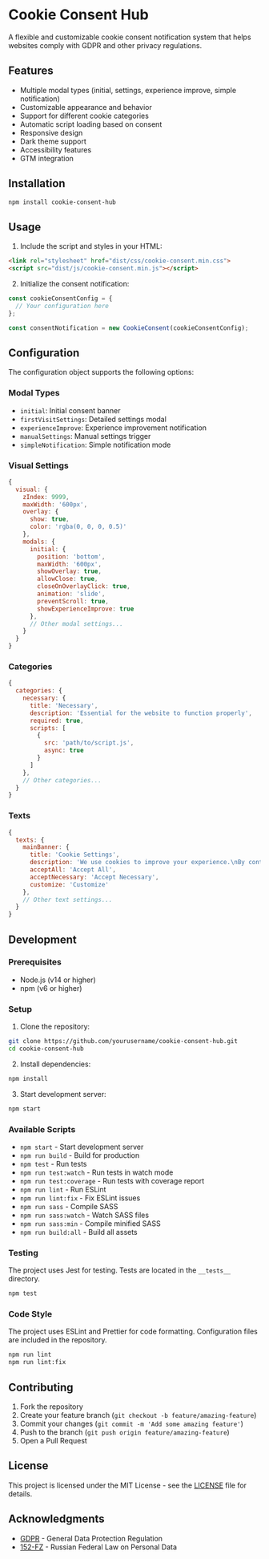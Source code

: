 # Cookie Consent Hub

A flexible and customizable cookie consent notification system that helps websites comply with GDPR and other privacy regulations.

## Features

- Multiple modal types (initial, settings, experience improve, simple notification)
- Customizable appearance and behavior
- Support for different cookie categories
- Automatic script loading based on consent
- Responsive design
- Dark theme support
- Accessibility features
- GTM integration

## Installation

```bash
npm install cookie-consent-hub
```

## Usage

1. Include the script and styles in your HTML:

```html
<link rel="stylesheet" href="dist/css/cookie-consent.min.css">
<script src="dist/js/cookie-consent.min.js"></script>
```

2. Initialize the consent notification:

```javascript
const cookieConsentConfig = {
  // Your configuration here
};

const consentNotification = new CookieConsent(cookieConsentConfig);
```

## Configuration

The configuration object supports the following options:

### Modal Types

- `initial`: Initial consent banner
- `firstVisitSettings`: Detailed settings modal
- `experienceImprove`: Experience improvement notification
- `manualSettings`: Manual settings trigger
- `simpleNotification`: Simple notification mode

### Visual Settings

```javascript
{
  visual: {
    zIndex: 9999,
    maxWidth: '600px',
    overlay: {
      show: true,
      color: 'rgba(0, 0, 0, 0.5)'
    },
    modals: {
      initial: {
        position: 'bottom',
        maxWidth: '600px',
        showOverlay: true,
        allowClose: true,
        closeOnOverlayClick: true,
        animation: 'slide',
        preventScroll: true,
        showExperienceImprove: true
      },
      // Other modal settings...
    }
  }
}
```

### Categories

```javascript
{
  categories: {
    necessary: {
      title: 'Necessary',
      description: 'Essential for the website to function properly',
      required: true,
      scripts: [
        {
          src: 'path/to/script.js',
          async: true
        }
      ]
    },
    // Other categories...
  }
}
```

### Texts

```javascript
{
  texts: {
    mainBanner: {
      title: 'Cookie Settings',
      description: 'We use cookies to improve your experience.\nBy continuing to use this site, you agree to our use of cookies.',
      acceptAll: 'Accept All',
      acceptNecessary: 'Accept Necessary',
      customize: 'Customize'
    },
    // Other text settings...
  }
}
```

## Development

### Prerequisites

- Node.js (v14 or higher)
- npm (v6 or higher)

### Setup

1. Clone the repository:
```bash
git clone https://github.com/yourusername/cookie-consent-hub.git
cd cookie-consent-hub
```

2. Install dependencies:
```bash
npm install
```

3. Start development server:
```bash
npm start
```

### Available Scripts

- `npm start` - Start development server
- `npm run build` - Build for production
- `npm test` - Run tests
- `npm run test:watch` - Run tests in watch mode
- `npm run test:coverage` - Run tests with coverage report
- `npm run lint` - Run ESLint
- `npm run lint:fix` - Fix ESLint issues
- `npm run sass` - Compile SASS
- `npm run sass:watch` - Watch SASS files
- `npm run sass:min` - Compile minified SASS
- `npm run build:all` - Build all assets

### Testing

The project uses Jest for testing. Tests are located in the `__tests__` directory.

```bash
npm test
```

### Code Style

The project uses ESLint and Prettier for code formatting. Configuration files are included in the repository.

```bash
npm run lint
npm run lint:fix
```

## Contributing

1. Fork the repository
2. Create your feature branch (`git checkout -b feature/amazing-feature`)
3. Commit your changes (`git commit -m 'Add some amazing feature'`)
4. Push to the branch (`git push origin feature/amazing-feature`)
5. Open a Pull Request

## License

This project is licensed under the MIT License - see the [LICENSE](LICENSE) file for details.

## Acknowledgments

- [GDPR](https://gdpr.eu/) - General Data Protection Regulation
- [152-FZ](http://www.consultant.ru/document/cons_doc_LAW_61801/) - Russian Federal Law on Personal Data